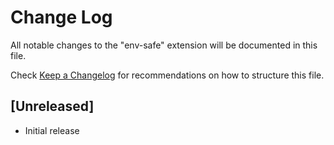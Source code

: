 # Change Log

All notable changes to the "env-safe" extension will be documented in this file.

Check [Keep a Changelog](http://keepachangelog.com/) for recommendations on how to structure this file.

## [Unreleased]

- Initial release
